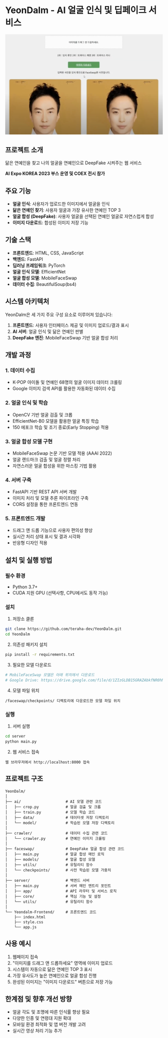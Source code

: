 # YeonDalm - AI 얼굴 인식 및 딥페이크 서비스

![image](./image.png)

## 프로젝트 소개
닮은 연예인을 찾고 나의 얼굴을 연예인으로 DeepFake 시켜주는 웹 서비스

**AI Expo KOREA 2023 부스 운영 및 COEX 전시 참가**

## 주요 기능
- **얼굴 인식**: 사용자가 업로드한 이미지에서 얼굴을 인식
- **닮은 연예인 찾기**: 사용자 얼굴과 가장 유사한 연예인 TOP 3
- **얼굴 합성 (DeepFake)**: 사용자 얼굴을 선택된 연예인 얼굴로 자연스럽게 합성
- **이미지 다운로드**: 합성된 이미지 저장 기능

## 기술 스택
- **프론트엔드**: HTML, CSS, JavaScript 
- **백엔드**: FastAPI
- **딥러닝 프레임워크**: PyTorch
- **얼굴 인식 모델**: EfficientNet
- **얼굴 합성 모델**: MobileFaceSwap
- **데이터 수집**: BeautifulSoup(bs4)

## 시스템 아키텍처
YeonDalm은 세 가지 주요 구성 요소로 이루어져 있습니다:

1. **프론트엔드**: 사용자 인터페이스 제공 및 이미지 업로드/결과 표시
2. **AI 서버**: 얼굴 인식 및 닮은 연예인 판별
3. **DeepFake 엔진**: MobileFaceSwap 기반 얼굴 합성 처리

## 개발 과정

### 1. 데이터 수집
- K-POP 아이돌 및 연예인 68명의 얼굴 이미지 데이터 크롤링
- Google 이미지 검색 API를 활용한 자동화된 데이터 수집

### 2. 얼굴 인식 및 학습
- OpenCV 기반 얼굴 검출 및 크롭
- EfficientNet-B0 모델을 활용한 얼굴 특징 학습
- 150 에포크 학습 및 조기 종료(Early Stopping) 적용

### 3. 얼굴 합성 모델 구현
- MobileFaceSwap 논문 기반 모델 적용 (AAAI 2022)
- 얼굴 랜드마크 검출 및 얼굴 정렬 처리
- 자연스러운 얼굴 합성을 위한 마스킹 기법 활용

### 4. 서버 구축
- FastAPI 기반 REST API 서버 개발
- 이미지 처리 및 모델 추론 파이프라인 구축
- CORS 설정을 통한 프론트엔드 연동

### 5. 프론트엔드 개발
- 드래그 앤 드롭 기능으로 사용자 편의성 향상
- 실시간 처리 상태 표시 및 결과 시각화
- 반응형 디자인 적용

## 설치 및 실행 방법

### 필수 환경
- Python 3.7+
- CUDA 지원 GPU (선택사항, CPU에서도 동작 가능)

### 설치

1. 저장소 클론
```bash
git clone https://github.com/teraha-dev/YeonDalm.git
cd YeonDalm
```

2. 의존성 패키지 설치
```bash
pip install -r requirements.txt
```

3. 필요한 모델 다운로드
```bash
# MobileFaceSwap 모델은 아래 위치에서 다운로드
# Google Drive: https://drive.google.com/file/d/1ZIzGLDB15GRAZAbkfNR0hNWdgQpxeA_r/view?usp=sharing
```

4. 모델 파일 위치
```
/faceswap/checkpoints/ 디렉토리에 다운로드한 모델 파일 위치
```

### 실행

1. 서버 실행
```bash
cd server
python main.py
```

2. 웹 서비스 접속
```
웹 브라우저에서 http://localhost:8000 접속
```

## 프로젝트 구조
```
YeonDalm/
│
├── ai/                    # AI 모델 관련 코드
│   ├── crop.py            # 얼굴 검출 및 크롭
│   ├── train.py           # 모델 학습 코드
│   ├── data/              # 데이터셋 저장 디렉토리
│   └── model/             # 학습된 모델 저장 디렉토리
│
├── crawler/               # 데이터 수집 관련 코드
│   └── crawler.py         # 연예인 이미지 크롤링
│
├── faceswap/              # DeepFake 얼굴 합성 관련 코드
│   ├── main.py            # 얼굴 합성 메인 로직
│   ├── models/            # 얼굴 합성 모델
│   ├── utils/             # 유틸리티 함수
│   └── checkpoints/       # 사전 학습된 모델 가중치
│
├── server/                # 백엔드 서버
│   ├── main.py            # 서버 메인 엔트리 포인트
│   ├── app/               # API 라우터 및 서비스 로직
│   ├── core/              # 핵심 기능 및 설정
│   └── utils/             # 유틸리티 함수
│
└── Yeondalm-Frontend/     # 프론트엔드 코드
    ├── index.html         
    ├── style.css          
    └── app.js             
```

## 사용 예시
1. 웹페이지 접속
2. "이미지를 드래그 앤 드롭하세요" 영역에 이미지 업로드
3. 시스템이 자동으로 닮은 연예인 TOP 3 표시
4. 가장 유사도가 높은 연예인으로 얼굴 합성 진행
5. 완성된 이미지는 "이미지 다운로드" 버튼으로 저장 가능

## 한계점 및 향후 개선 방향
- 얼굴 각도 및 조명에 따른 인식률 향상 필요
- 다양한 인종 및 연령대 지원 확대
- 모바일 환경 최적화 및 앱 버전 개발 고려
- 실시간 영상 처리 기능 추가
